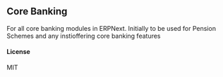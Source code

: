 ## Core Banking

For all core banking modules in ERPNext. Initially to be used for Pension Schemes and any instioffering core banking features

#### License

MIT